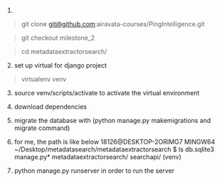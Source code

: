 1.

> git clone git@github.com:airavata-courses/PingIntelligence.git

> git checkout milestone_2

> cd metadataextractorsearch/

2. set up virtual for django project

> virtualenv venv

3. source venv/scripts/activate to activate the virtual environment
4. download dependencies
5. migrate the database with (python manage.py makemigrations and migrate command)
6. for me, the path is like below
18126@DESKTOP-2ORIMG7 MINGW64 ~/Desktop/metadatasearch/metadataextractorsearch
$ ls
db.sqlite3  manage.py*  metadataextractorsearch/  searchapi/
(venv)

7. python manage.py runserver in order to run the server
